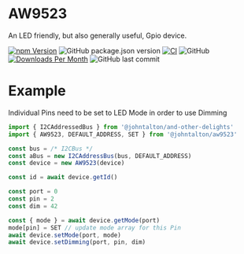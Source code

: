 # AW9523

An LED friendly, but also generally useful, Gpio device.

[![npm Version](http://img.shields.io/npm/v/@johntalton/aw9523.svg)](https://www.npmjs.com/package/@johntalton/aw9523)
![GitHub package.json version](https://img.shields.io/github/package-json/v/johntalton/aw9523)
[![CI](https://github.com/johntalton/aw9523/actions/workflows/CI.yaml/badge.svg)](https://github.com/johntalton/aw9523/actions/workflows/CI.yaml)
![GitHub](https://img.shields.io/github/license/johntalton/aw9523)
[![Downloads Per Month](http://img.shields.io/npm/dm/@johntalton/aw9523.svg)](https://www.npmjs.com/package/@johntalton/aw9523)
![GitHub last commit](https://img.shields.io/github/last-commit/johntalton/aw9523)

# Example

Individual Pins need to be set to LED Mode in order to use Dimming

```javascript
import { I2CAddressedBus } from '@johntalton/and-other-delights'
import { AW9523, DEFAULT_ADDRESS, SET } from '@johntalton/aw9523'

const bus = /* I2CBus */
const aBus = new I2CAddressBus(bus, DEFAULT_ADDRESS)
const device = new AW9523(device)

const id = await device.getId()

const port = 0
const pin = 2
const dim = 42

const { mode } = await device.getMode(port)
mode[pin] = SET // update mode array for this Pin
await device.setMode(port, mode)
await device.setDimming(port, pin, dim)

```